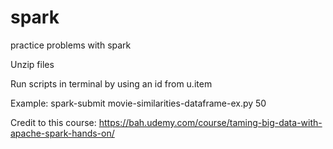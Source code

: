 # spark
practice problems with spark

Unzip files


Run scripts in terminal by using an id from u.item

Example: spark-submit movie-similarities-dataframe-ex.py 50


Credit to this course: https://bah.udemy.com/course/taming-big-data-with-apache-spark-hands-on/
